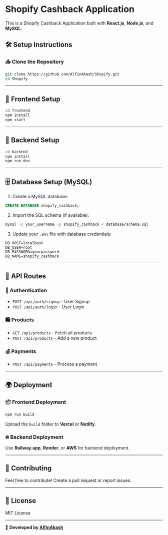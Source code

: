 # Shopify Cashback Application

This is a Shopify Cashback Application built with **React.js**, **Node.js**, and **MySQL**.


## 🛠️ Setup Instructions

### 📥 Clone the Repository
```bash
git clone https://github.com/AlfinAkash/Shopify.git
cd Shopify
```

---

## 🚀 Frontend Setup
```bash
cd frontend
npm install
npm start
```


---

## 🔧 Backend Setup
```bash
cd backend
npm install
npm run dev
```


---

## 🗄️ Database Setup (MySQL)
1. Create a MySQL database:
```sql
CREATE DATABASE shopify_cashback;
```
2. Import the SQL schema (if available):
```bash
mysql -u your_username -p shopify_cashback < database/schema.sql
```
3. Update your `.env` file with database credentials:
```env
DB_HOST=localhost
DB_USER=root
DB_PASSWORD=yourpassword
DB_NAME=shopify_cashback
```

---

## 🔌 API Routes
### 🔑 Authentication
- `POST /api/auth/signup` - User Signup
- `POST /api/auth/login` - User Login

### 🛍️ Products
- `GET /api/products` - Fetch all products
- `POST /api/products` - Add a new product

### 💰 Payments
- `POST /api/payments` - Process a payment

---

## 🌍 Deployment
### 📦 Frontend Deployment
```bash
npm run build
```
Upload the `build` folder to **Vercel** or **Netlify**.

### 🔥 Backend Deployment
Use **Railway.app**, **Render**, or **AWS** for backend deployment.

---

## 🤝 Contributing
Feel free to contribute! Create a pull request or report issues.

---

## 📜 License
MIT License

---

🚀 **Developed by [AlfinAkash](https://github.com/AlfinAkash)**
